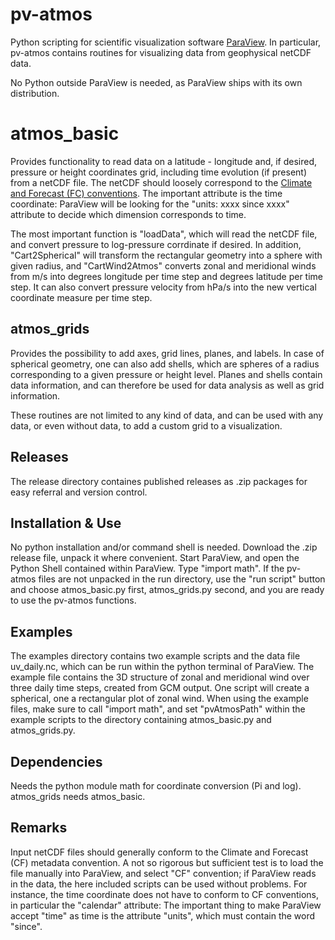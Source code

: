 pv-atmos
========

Python scripting for scientific visualization software [ParaView](http://www.paraview.org). In particular, pv-atmos contains routines for visualizing data from geophysical netCDF data.

No Python outside ParaView is needed, as ParaView ships with its own distribution.

# atmos_basic

Provides functionality to read data on a latitude - longitude and, if desired, pressure or height coordinates grid, including time evolution (if present) from a netCDF file. The netCDF should loosely correspond to the [Climate and Forecast (FC) conventions](https://en.wikipedia.org/wiki/Climate_and_Forecast_Metadata_Conventions). The important attribute is the time coordinate: ParaView will be looking for the "units: xxxx since xxxx" attribute to decide which dimension corresponds to time.

The most important function is "loadData", which will read the netCDF file, and convert pressure to log-pressure corrdinate if desired. In addition, "Cart2Spherical" will transform the rectangular geometry into a sphere with given radius, and "CartWind2Atmos" converts zonal and meridional winds from m/s into degrees longitude per time step and degrees latitude per time step. It can also convert pressure velocity from hPa/s into the new vertical coordinate measure per time step.

atmos_grids
-----------

Provides the possibility to add axes, grid lines, planes, and labels. In case of spherical geometry, one can also add shells, which are spheres of a radius corresponding to a given pressure or height level. Planes and shells contain data information, and can therefore be used for data analysis as well as grid information.

These routines are not limited to any kind of data, and can be used with any data, or even without data, to add a custom grid to a visualization. 


Releases
--------

The release directory containes published releases as .zip packages for easy referral and version control.

Installation & Use
------------------

No python installation and/or command shell is needed. Download the .zip release file, unpack it where convenient. Start ParaView, and open the Python Shell contained within ParaView. Type "import math". If the pv-atmos files are not unpacked in the run directory, use the "run script" button and choose atmos_basic.py first, atmos_grids.py second, and you are ready to use the pv-atmos functions.


Examples
--------

The examples directory contains two example scripts and the data file uv_daily.nc, which can be run within the python terminal of ParaView. The example file contains the 3D structure of zonal and meridional wind over three daily time steps, created from GCM output. One script will create a spherical, one a rectangular plot of zonal wind. When using the example files, make sure to call "import math", and set "pvAtmosPath" within the example scripts to the directory containing atmos_basic.py and atmos_grids.py.


Dependencies
------------

Needs the python module math for coordinate conversion (Pi and log). atmos_grids needs atmos_basic.

Remarks
-------

Input netCDF files should generally conform to the Climate and Forecast (CF) metadata convention. A not so rigorous but sufficient test is to load the file manually into ParaView, and select "CF" convention; if ParaView reads in the data, the here included scripts can be used without problems.
For instance, the time coordinate does not have to conform to CF conventions, in particular the "calendar" attribute: The important thing to make ParaView accept "time" as time is the attribute "units", which must contain the word "since".